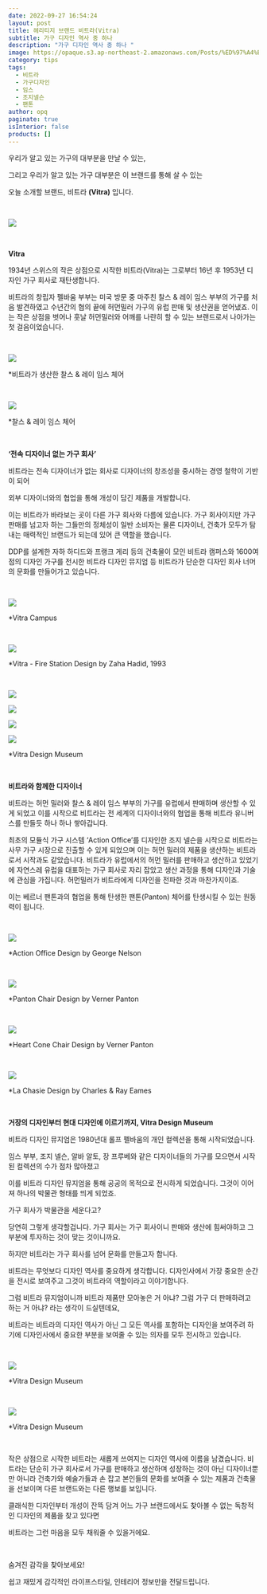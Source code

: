 ```yaml
---
date: 2022-09-27 16:54:24
layout: post
title: 헤리티지 브랜드 비트라(Vitra)
subtitle: 가구 디자인 역사 중 하나
description: "가구 디자인 역사 중 하나 "
image: https://opaque.s3.ap-northeast-2.amazonaws.com/Posts/%ED%97%A4%EB%A6%AC%ED%8B%B0%EC%A7%80%EB%B8%8C%EB%9E%9C%EB%93%9C+%EB%B9%84%ED%8A%B8%EB%9D%BC+/%E1%84%87%E1%85%B5%E1%84%90%E1%85%B3%E1%84%85%E1%85%A1%E1%84%89%E1%85%A9%E1%84%80%E1%85%A2-15.jpeg
category: tips
tags:
  - 비트라
  - 가구디자인
  - 임스
  - 조지넬슨
  - 팬톤
author: opq
paginate: true
isInterior: false
products: []
---
```

우리가 알고 있는 가구의 대부분을 만날 수 있는,

그리고 우리가 알고 있는 가구 대부분은 이 브랜드를 통해 살 수 있는

오늘 소개할 브랜드, 비트라 **(Vitra)** 입니다.

<br>

![](https://opaque.s3.ap-northeast-2.amazonaws.com/Posts/%ED%97%A4%EB%A6%AC%ED%8B%B0%EC%A7%80%EB%B8%8C%EB%9E%9C%EB%93%9C+%EC%9E%84%EC%8A%A4/%E1%84%8B%E1%85%B5%E1%86%B7%E1%84%89%E1%85%B3%E1%84%89%E1%85%A9%E1%84%80%E1%85%A2-13.png)

<br>

**Vitra**

1934년 스위스의 작은 상점으로 시작한 비트라(Vitra)는 그로부터 16년 후 1953년 디자인 가구 회사로 재탄생합니다.

비트라의 창립자 펠바움 부부는 미국 방문 중 마주친 찰스 & 레이 임스 부부의 가구를 처음 발견하였고 수년간의 협의 끝에 허먼밀러 가구의 유럽 판매 및 생산권을 얻어냈죠. 이는 작은 상점을 벗어나 훗날 허먼밀러와 어깨를 나란히 할 수 있는 브랜드로서 나아가는 첫 걸음이었습니다.

<br>

![](https://opaque.s3.ap-northeast-2.amazonaws.com/Posts/%ED%97%A4%EB%A6%AC%ED%8B%B0%EC%A7%80%EB%B8%8C%EB%9E%9C%EB%93%9C+%EB%B9%84%ED%8A%B8%EB%9D%BC+/%E1%84%87%E1%85%B5%E1%84%90%E1%85%B3%E1%84%85%E1%85%A1%E1%84%89%E1%85%A9%E1%84%80%E1%85%A2-1.jpg)

\*비트라가 생산한 찰스 & 레이 임스 체어

<br>

![](https://opaque.s3.ap-northeast-2.amazonaws.com/Posts/%ED%97%A4%EB%A6%AC%ED%8B%B0%EC%A7%80%EB%B8%8C%EB%9E%9C%EB%93%9C+%EB%B9%84%ED%8A%B8%EB%9D%BC+/%E1%84%87%E1%85%B5%E1%84%90%E1%85%B3%E1%84%85%E1%85%A1%E1%84%89%E1%85%A9%E1%84%80%E1%85%A2-2.jpg)

\*찰스 & 레이 임스 체어

<br>

**‘전속 디자이너 없는 가구 회사’**

비트라는 전속 디자이너가 없는 회사로 디자이너의 창조성을 중시하는 경영 철학이 기반이 되어

외부 디자이너와의 협업을 통해 개성이 담긴 제품을 개발합니다.

이는 비트라가 바라보는 곳이 다른 가구 회사와 다름에 있습니다. 가구 회사이지만 가구 판매를 넘고자 하는 그들만의 정체성이 일반 소비자는 물론 디자이너, 건축가 모두가 탐내는 매력적인 브랜드가 되는데 있어 큰 역할을 했습니다.

DDP를 설계한 자하 하디드와 프랭크 게리 등의 건축물이 모인 비트라 캠퍼스와 1600여 점의 디자인 가구를 전시한 비트라 디자인 뮤지엄 등 비트라가 단순한 디자인 회사 너머의 문화를 만들어가고 있습니다.

<br>

![](https://opaque.s3.ap-northeast-2.amazonaws.com/Posts/%ED%97%A4%EB%A6%AC%ED%8B%B0%EC%A7%80%EB%B8%8C%EB%9E%9C%EB%93%9C+%EB%B9%84%ED%8A%B8%EB%9D%BC+/%E1%84%87%E1%85%B5%E1%84%90%E1%85%B3%E1%84%85%E1%85%A1%E1%84%89%E1%85%A9%E1%84%80%E1%85%A2-3.jpg)

\*Vitra Campus

<br>

![](https://opaque.s3.ap-northeast-2.amazonaws.com/Posts/%ED%97%A4%EB%A6%AC%ED%8B%B0%EC%A7%80%EB%B8%8C%EB%9E%9C%EB%93%9C+%EB%B9%84%ED%8A%B8%EB%9D%BC+/%E1%84%87%E1%85%B5%E1%84%90%E1%85%B3%E1%84%85%E1%85%A1%E1%84%89%E1%85%A9%E1%84%80%E1%85%A2-4.jpg)

\*Vitra - Fire Station Design by Zaha Hadid, 1993

<br>

![](https://opaque.s3.ap-northeast-2.amazonaws.com/Posts/%ED%97%A4%EB%A6%AC%ED%8B%B0%EC%A7%80%EB%B8%8C%EB%9E%9C%EB%93%9C+%EB%B9%84%ED%8A%B8%EB%9D%BC+/%E1%84%87%E1%85%B5%E1%84%90%E1%85%B3%E1%84%85%E1%85%A1%E1%84%89%E1%85%A9%E1%84%80%E1%85%A2-5.jpg)

![](https://opaque.s3.ap-northeast-2.amazonaws.com/Posts/%ED%97%A4%EB%A6%AC%ED%8B%B0%EC%A7%80%EB%B8%8C%EB%9E%9C%EB%93%9C+%EB%B9%84%ED%8A%B8%EB%9D%BC+/%E1%84%87%E1%85%B5%E1%84%90%E1%85%B3%E1%84%85%E1%85%A1%E1%84%89%E1%85%A9%E1%84%80%E1%85%A2-6.jpg)

![](https://opaque.s3.ap-northeast-2.amazonaws.com/Posts/%ED%97%A4%EB%A6%AC%ED%8B%B0%EC%A7%80%EB%B8%8C%EB%9E%9C%EB%93%9C+%EB%B9%84%ED%8A%B8%EB%9D%BC+/%E1%84%87%E1%85%B5%E1%84%90%E1%85%B3%E1%84%85%E1%85%A1%E1%84%89%E1%85%A9%E1%84%80%E1%85%A2-7.jpg)

![](https://opaque.s3.ap-northeast-2.amazonaws.com/Posts/%ED%97%A4%EB%A6%AC%ED%8B%B0%EC%A7%80%EB%B8%8C%EB%9E%9C%EB%93%9C+%EB%B9%84%ED%8A%B8%EB%9D%BC+/%E1%84%87%E1%85%B5%E1%84%90%E1%85%B3%E1%84%85%E1%85%A1%E1%84%89%E1%85%A9%E1%84%80%E1%85%A2-8.jpg)

\*Vitra Design Museum

<br>

**비트라와 함께한 디자이너**

비트라는 허먼 밀러와 찰스 & 레이 임스 부부의 가구를 유럽에서 판매하며 생산할 수 있게 되었고 이를 시작으로 비트라는 전 세계의 디자이너와의 협업을 통해 비트라 유니버스를 만들듯 하나 하나 쌓아갑니다.

최초의 모듈식 가구 시스템 ‘Action Office’를 디자인한 조지 넬슨을 시작으로 비트라는 사무 가구 시장으로 진출할 수 있게 되었으며 이는 허먼 밀러의 제품을 생산하는 비트라로서 시작과도 같았습니다. 비트라가 유럽에서의 허먼 밀러를 판매하고 생산하고 있었기에 자연스레 유럽을 대표하는 가구 회사로 자리 잡았고 생산 과정을 통해 디자인과 기술에 관심을 가집니다. 허먼밀러가 비트라에게 디자인을 전파한 것과 마찬가지이죠.

이는 베르너 팬톤과의 협업을 통해 탄생한 팬톤(Panton) 체어를 탄생시킬 수 있는 원동력이 됩니다.

<br>

![](https://opaque.s3.ap-northeast-2.amazonaws.com/Posts/%ED%97%A4%EB%A6%AC%ED%8B%B0%EC%A7%80%EB%B8%8C%EB%9E%9C%EB%93%9C+%EB%B9%84%ED%8A%B8%EB%9D%BC+/%E1%84%87%E1%85%B5%E1%84%90%E1%85%B3%E1%84%85%E1%85%A1%E1%84%89%E1%85%A9%E1%84%80%E1%85%A2-9.jpg)

\*Action Office Design by George Nelson

<br>

![](https://opaque.s3.ap-northeast-2.amazonaws.com/Posts/%ED%97%A4%EB%A6%AC%ED%8B%B0%EC%A7%80%EB%B8%8C%EB%9E%9C%EB%93%9C+%EB%B9%84%ED%8A%B8%EB%9D%BC+/%E1%84%87%E1%85%B5%E1%84%90%E1%85%B3%E1%84%85%E1%85%A1%E1%84%89%E1%85%A9%E1%84%80%E1%85%A2-10.jpg)

\*Panton Chair Design by Verner Panton

<br>

![](https://opaque.s3.ap-northeast-2.amazonaws.com/Posts/%ED%97%A4%EB%A6%AC%ED%8B%B0%EC%A7%80%EB%B8%8C%EB%9E%9C%EB%93%9C+%EB%B9%84%ED%8A%B8%EB%9D%BC+/%E1%84%87%E1%85%B5%E1%84%90%E1%85%B3%E1%84%85%E1%85%A1%E1%84%89%E1%85%A9%E1%84%80%E1%85%A2-11.jpg)

\*Heart Cone Chair Design by Verner Panton

<br>

![](https://opaque.s3.ap-northeast-2.amazonaws.com/Posts/%ED%97%A4%EB%A6%AC%ED%8B%B0%EC%A7%80%EB%B8%8C%EB%9E%9C%EB%93%9C+%EB%B9%84%ED%8A%B8%EB%9D%BC+/%E1%84%87%E1%85%B5%E1%84%90%E1%85%B3%E1%84%85%E1%85%A1%E1%84%89%E1%85%A9%E1%84%80%E1%85%A2-12.jpg)

\*La Chasie Design by Charles & Ray Eames

<br>

**거장의 디자인부터 현대 디자인에 이르기까지, Vitra Design Museum**

비트라 디자인 뮤지엄은 1980년대 롤프 펠바움의 개인 컬렉션을 통해 시작되었습니다.

임스 부부, 조지 넬슨, 알바 알토, 장 프루베와 같은 디자이너들의 가구를 모으면서 시작된 컬렉션의 수가 점차 많아졌고

이를 비트라 디자인 뮤지엄을 통해 공공의 목적으로 전시하게 되었습니다. 그것이 이어져 하나의 박물관 형태를 띄게 되었죠.

가구 회사가 박물관을 세운다고?

당연히 그렇게 생각할겁니다. 가구 회사는 가구 회사이니 판매와 생산에 힘써야하고 그 부분에 투자하는 것이 맞는 것이니까요.

하지만 비트라는 가구 회사를 넘어 문화를 만들고자 합니다.

비트라는 무엇보다 디자인 역사를 중요하게 생각합니다. 디자인사에서 가장 중요한 순간을 전시로 보여주고 그것이 비트라의 역할이라고 이야기합니다.

그럼 비트라 뮤지엄이니까 비트라 제품만 모아놓은 거 아냐? 그럼 가구 더 판매하려고 하는 거 아냐? 라는 생각이 드실텐데요,

비트라는 비트라의 디자인 역사가 아닌 그 모든 역사를 포함하는 디자인을 보여주려 하기에 디자인사에서 중요한 부분을 보여줄 수 있는 의자를 모두 전시하고 있습니다.

<br>

![](https://opaque.s3.ap-northeast-2.amazonaws.com/Posts/%ED%97%A4%EB%A6%AC%ED%8B%B0%EC%A7%80%EB%B8%8C%EB%9E%9C%EB%93%9C+%EB%B9%84%ED%8A%B8%EB%9D%BC+/%E1%84%87%E1%85%B5%E1%84%90%E1%85%B3%E1%84%85%E1%85%A1%E1%84%89%E1%85%A9%E1%84%80%E1%85%A2-15.jpeg)

\*Vitra Design Museum

<br>

![](https://opaque.s3.ap-northeast-2.amazonaws.com/Posts/%ED%97%A4%EB%A6%AC%ED%8B%B0%EC%A7%80%EB%B8%8C%EB%9E%9C%EB%93%9C+%EB%B9%84%ED%8A%B8%EB%9D%BC+/%E1%84%87%E1%85%B5%E1%84%90%E1%85%B3%E1%84%85%E1%85%A1%E1%84%89%E1%85%A9%E1%84%80%E1%85%A2-14.jpg)

\*Vitra Design Museum

<br>

작은 상점으로 시작한 비트라는 새롭게 쓰여지는 디자인 역사에 이름을 남겼습니다. 비트라는 단순히 가구 회사로서 가구를 판매하고 생산하며 성장하는 것이 아닌 디자이너뿐만 아니라 건축가와 예술가들과 손 잡고 본인들의 문화를 보여줄 수 있는 제품과 건축물을 선보이며 다른 브랜드와는 다른 행보를 보입니다.

클래식한 디자인부터 개성이 잔뜩 담겨 어느 가구 브랜드에서도 찾아볼 수 없는 독창적인 디자인의 제품을 찾고 있다면

비트라는 그런 마음을 모두 채워줄 수 있을거에요.

<br>



숨겨진 감각을 찾아보세요!

쉽고 재밌게 감각적인 라이프스타일, 인테리어 정보만을 전달드립니다.